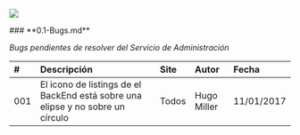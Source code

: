 <p align="left">
<img src="https://s28.postimg.org/ux8l1tv6l/imagengit.png">
</p>
### **0.1-Bugs.md**


_Bugs pendientes de resolver del Servicio de Administración_




| # | Descripción  |Site|Autor|Fecha|
|:------------- |:-------------|:------------- |:---------------|:---------------|
|001|El icono de listings de el BackEnd está sobre una elipse y no sobre un círculo|Todos|Hugo Miller|11/01/2017|


